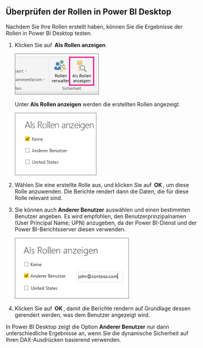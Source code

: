 ## <a name="validate-the-roles-within-power-bi-desktop"></a>Überprüfen der Rollen in Power BI Desktop
Nachdem Sie Ihre Rollen erstellt haben, können Sie die Ergebnisse der Rollen in Power BI Desktop testen.

1. Klicken Sie auf  **Als Rollen anzeigen**. 

    ![](./media/rls-desktop-view-as-roles/powerbi-desktop-rls-view-as-roles.png)

    Unter **Als Rollen anzeigen** werden die erstellten Rollen angezeigt.

    ![](./media/rls-desktop-view-as-roles/powerbi-desktop-rls-view-as-roles-dialog.png)

3. Wählen Sie eine erstellte Rolle aus, und klicken Sie auf  **OK** , um diese Rolle anzuwenden. Die Berichte rendert dann die Daten, die für diese Rolle relevant sind. 

4. Sie können auch **Anderer Benutzer** auswählen und einen bestimmten Benutzer angeben. Es wird empfohlen, den Benutzerprinzipalnamen (User Principal Name; UPN) anzugeben, da der Power BI-Dienst und der Power BI-Berichtsserver diesen verwenden.

    ![](./media/rls-desktop-view-as-roles/powerbi-desktop-rls-other-user.png)

1. Klicken Sie auf  **OK** , damit die Berichte rendern auf Grundlage dessen gerendert werden, was dem Benutzer angezeigt wird. 

In Power BI Desktop zeigt die Option **Anderer Benutzer** nur dann unterschiedliche Ergebnisse an, wenn Sie die dynamische Sicherheit auf Ihren DAX-Ausdrücken basierend verwenden. 

